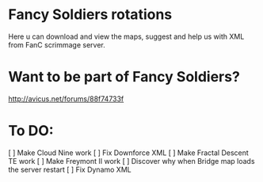 Fancy Soldiers rotations
========================

Here u can download and view the maps, suggest and help us with XML from FanC scrimmage server.

Want to be part of Fancy Soldiers?
==================================
http://avicus.net/forums/88f74733f

To DO:
======
[ ] Make Cloud Nine work
[ ] Fix Downforce XML
[ ] Make Fractal Descent TE work
[ ] Make Freymont II work
[ ] Discover why when Bridge map loads the server restart
[ ] Fix Dynamo XML
